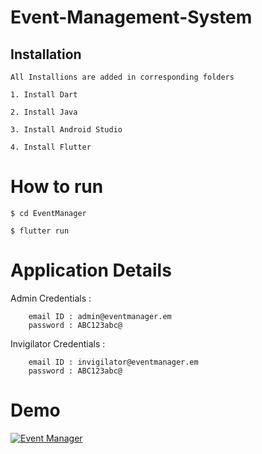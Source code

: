 # Event-Management-System


## Installation

```
All Installions are added in corresponding folders 

1. Install Dart

2. Install Java

3. Install Android Studio

4. Install Flutter
```


# How to run

```
$ cd EventManager

$ flutter run
```

# Application Details

Admin Credentials : 


```
    email ID : admin@eventmanager.em 
    password : ABC123abc@
```

Invigilator Credentials : 

```
    email ID : invigilator@eventmanager.em 
    password : ABC123abc@
```

# Demo

[![Event Manager](https://img.youtube.com/vi/iNFGklaTlFo/0.jpg)](https://www.youtube.com/watch?v=iNFGklaTlFo)
